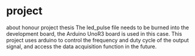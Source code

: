 # project
about honour project thesis
The led_pulse file needs to be burned into the development board, the Arduino UnoR3 board is used in this case. This project uses arduino to control the frequency and duty cycle of the output signal, and access the data acquisition function in the future.

